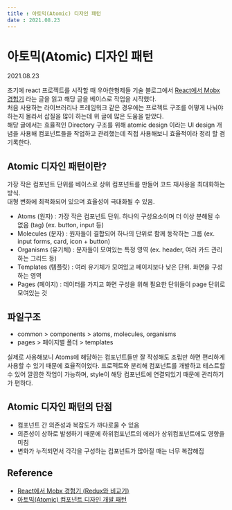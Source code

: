 ```yaml
---
title : 아토믹(Atomic) 디자인 패턴  
date : 2021.08.23
---
```


# 아토믹(Atomic) 디자인 패턴   
2021.08.23  

초기에 react 프로젝트를 시작할 때 우아한형제들 기술 블로그에서 
[React에서 Mobx 경험기](https://techblog.woowahan.com/2599/) 라는 글을 읽고 해당 글을 베이스로 작업을 시작했다.  
처음 사용하는 라이브러리나 프레임워크 같은 경우에는 프로젝트 구조를 어떻게 나눠야 하는지 몰라서 삽질을 많이 하는데 위 글에 많은 도움을 받았다.  
해당 글에서는 효율적인 Directory 구조를 위해 atomic design 이라는 UI design 개념을 사용해 
컴포넌트들을 작업하고 관리했는데 직접 사용해보니 효율적이라 정리 할 겸 기록한다.  

## Atomic 디자인 패턴이란?
가장 작은 컴포넌트 단위를 베이스로 상위 컴포넌트를 만들어 코드 재사용을 최대화하는 방식.  
대형 변화에 최적화되어 있으며 효율성이 극대화될 수 있음.  
* Atoms (원자) : 가장 작은 컴포넌트 단위. 하나의 구성요소이며 더 이상 분해될 수 없음 (tag) (ex. button, input 등)
* Molecules (분자) : 원자들이 결합되어 하나의 단위로 함께 동작하는 그룹 (ex. input forms, card, icon + button)
* Organisms (유기체) : 분자들이 모여있는 특정 영역 (ex. header, 여러 카드 관리하는 그리드 등)
* Templates (템플릿) : 여러 유기체가 모여있고 페이지보다 낮은 단위. 화면을 구성하는 영역
* Pages (페이지) : 데이터를 가지고 화면 구성을 위해 필요한 단위들이 page 단위로 모여있는 것  

## 파일구조
* common > components > atoms, molecules, organisms  
* pages > 페이지별 폴더 > templates  

실제로 사용해보니 Atoms에 해당하는 컴포넌트들만 잘 작성해도 조립만 하면 편리하게 사용할 수 있기 때문에 효율적이었다. 
프로젝트와 분리해 컴포넌트를 개발하고 테스트할 수 있어 깔끔한 작업이 가능하며, style이 해당 컴포넌트에 연결되있기 때문에 관리하기가 편하다.

## Atomic 디자인 패턴의 단점
* 컴포넌트 간 의존성과 복잡도가 까다로울 수 있음
* 의존성이 상하로 발생하기 때문에 하위컴포넌트의 에러가 상위컴포넌트에도 영향을 미침
* 변화가 누적되면서 각각을 구성하는 컴포넌트가 많아질 때는 너무 복잡해짐

## Reference
* [React에서 Mobx 경험기 (Redux와 비교기)](https://techblog.woowahan.com/2599/)
* [아토믹(Atomic) 컴포넌트 디자인 개발 패턴](https://brunch.co.kr/@skykamja24/580)
